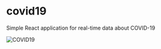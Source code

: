 # covid19
Simple React application for real-time data about COVID-19  

![COVID19](https://raw.githubusercontent.com/JulioMelchorPinto/covid19/master/screenshot02.jpg)

